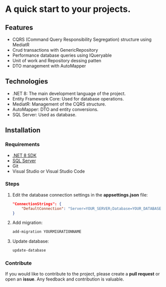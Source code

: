 

# A quick start to your projects.

## Features
- CQRS (Command Query Responsibility Segregation) structure using MediatR
- Crud transactions with GenericRepository
- Performance database queries using IQueryable
- Unit of work and Repository dessing patten  
- DTO management with AutoMapper


## Technologies
- .NET 8: The main development language of the project.
- Entity Framework Core: Used for database operations.
- MediatR: Management of the CQRS structure.
- AutoMapper: DTO and entity conversions.
- SQL Server: Used as database.

## Installation
### Requirements

- [.NET 8 SDK](https://dotnet.microsoft.com/download/dotnet/8.0)
- [SQL Server](https://www.microsoft.com/en-us/sql-server/sql-server-downloads)
- Git
- Visual Studio or Visual Studio Code

### Steps

1. Edit the database connection settings in the **appsettings.json** file:
    ```json
    "ConnectionStrings": {
        "DefaultConnection": "Server=YOUR_SERVER;Database=YOUR_DATABASE;User Id=YOUR_USER;Password=YOUR_PASSWORD;"
    }
    ```

2. Add migration:
    ```bash
    add-migration YOURMIGRATIONNAME
    ```
    
3. Update database:
    ```bash
    update-database
    ```




### Contribute

If you would like to contribute to the project, please create a **pull request** or open an **issue**. Any feedback and contribution is valuable.
